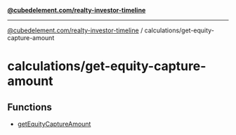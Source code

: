[**@cubedelement.com/realty-investor-timeline**](../../index.md)

---

[@cubedelement.com/realty-investor-timeline](../../modules.md) / calculations/get-equity-capture-amount

# calculations/get-equity-capture-amount

## Functions

- [getEquityCaptureAmount](functions/getEquityCaptureAmount.md)
